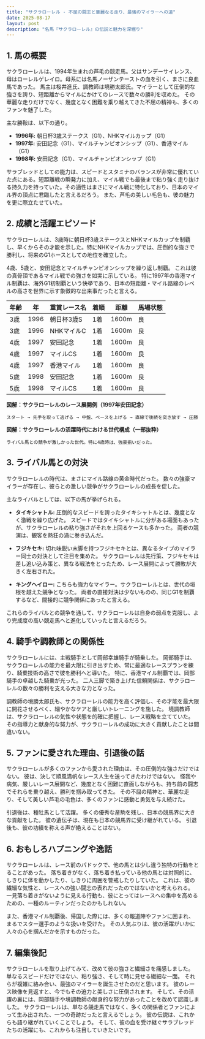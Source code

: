 ```yaml
---
title: "サクラローレル - 不屈の闘志と華麗なる走り、最強のマイラーへの道"
date: 2025-08-17
layout: post
description: "名馬『サクラローレル』の伝説と魅力を深堀り"
---
```


## 1. 馬の概要

サクラローレルは、1994年生まれの芦毛の競走馬。父はサンデーサイレンス、母はローレルゲレイロ。母系には名馬ノーザンテーストの血を引く、まさに良血馬であった。  馬主は桜井進氏、調教師は境勝太郎氏。マイラーとして圧倒的な強さを誇り、短距離からマイルにかけてのレースで数々の勝利を収めた。  その華麗な走りだけでなく、幾度となく困難を乗り越えてきた不屈の精神も、多くのファンを魅了した。

主な勝鞍は、以下の通り。

* **1996年:** 朝日杯3歳ステークス（G1）、NHKマイルカップ（G1）
* **1997年:** 安田記念（G1）、マイルチャンピオンシップ（G1）、香港マイル（G1）
* **1998年:** 安田記念（G1）、マイルチャンピオンシップ（G1）


サラブレッドとしての能力は、スピードとスタミナのバランスが非常に優れていた点にある。短距離戦の瞬発力に加え、マイル戦でも最後まで粘り強く走り抜ける持久力を持っていた。その適性はまさにマイル戦に特化しており、日本のマイル界の頂点に君臨したと言えるだろう。  また、芦毛の美しい毛色も、彼の魅力を更に際立たせていた。


## 2. 成績と活躍エピソード

サクラローレルは、3歳時に朝日杯3歳ステークスとNHKマイルカップを制覇し、早くからその才能を示した。特にNHKマイルカップでは、圧倒的な強さで勝利し、将来のG1ホースとしての地位を確立した。

4歳、5歳と、安田記念とマイルチャンピオンシップを繰り返し制覇。  これは彼の真骨頂であるマイル戦での強さを如実に示している。  特に1997年の香港マイル制覇は、海外G1初制覇という快挙であり、日本の短距離・マイル路線のレベルの高さを世界に示す象徴的な出来事だったと言える。

| 年齢 | 年 | 重賞レース名 | 着順 | 距離 | 馬場状態 |
|---|---|---|---|---|---|
| 3歳 | 1996 | 朝日杯3歳S | 1着 | 1600m | 良 |
| 3歳 | 1996 | NHKマイルC | 1着 | 1600m | 良 |
| 4歳 | 1997 | 安田記念 | 1着 | 1600m | 良 |
| 4歳 | 1997 | マイルCS | 1着 | 1600m | 良 |
| 4歳 | 1997 | 香港マイル | 1着 | 1600m | 良 |
| 5歳 | 1998 | 安田記念 | 1着 | 1600m | 良 |
| 5歳 | 1998 | マイルCS | 1着 | 1600m | 良 |


**図解：サクラローレルのレース展開例（1997年安田記念）**

```
スタート → 先手を取って逃げる → 中盤、ペースを上げる → 直線で後続を突き放す → 圧勝
```

**図解：サクラローレルの活躍時代における世代構成（一部抜粋）**

```
ライバル馬との競争が激しかった世代。特に4歳時は、強豪揃いだった。
```


## 3. ライバル馬との対決

サクラローレルの時代は、まさにマイル路線の黄金時代だった。  数々の強豪マイラーが存在し、彼らとの激しい競争がサクラローレルの成長を促した。

主なライバルとしては、以下の馬が挙げられる。

* **タイキシャトル:**  圧倒的なスピードを誇ったタイキシャトルとは、幾度となく激戦を繰り広げた。  スピードではタイキシャトルに分がある場面もあったが、サクラローレルの粘り強さがそれを上回るケースも多かった。  両者の競演は、観客を熱狂の渦に巻き込んだ。

* **フジキセキ:**  切れ味鋭い末脚を持つフジキセキとは、異なるタイプのマイラー同士の対決として注目を集めた。  サクラローレルは先行策、フジキセキは差し追い込み策と、異なる戦法をとったため、レース展開によって勝敗が大きく左右された。

* **キングヘイロー:**  こちらも強力なマイラー。サクラローレルとは、世代の垣根を越えた競争となった。  両者の直接対決は少ないものの、同じG1を制覇するなど、間接的に競争関係にあったと言える。


これらのライバルとの競争を通して、サクラローレルは自身の弱点を克服し、より完成度の高い競走馬へと進化していったと言えるだろう。


## 4. 騎手や調教師との関係性

サクラローレルには、主戦騎手として岡部幸雄騎手が騎乗した。  岡部騎手は、サクラローレルの能力を最大限に引き出すため、常に最適なレースプランを練り、騎乗技術の高さで彼を勝利へと導いた。  特に、香港マイル制覇では、岡部騎手の卓越した騎乗が光った。  二人三脚で築き上げた信頼関係は、サクラローレルの数々の勝利を支える大きな力となった。

調教師の境勝太郎氏も、サクラローレルの能力を高く評価し、その才能を最大限に開花させるべく、細やかなケアと厳しいトレーニングを施した。  境調教師は、サクラローレルの気性や状態を的確に把握し、レース戦略を立てていた。  その指導力と献身的な努力が、サクラローレルの成功に大きく貢献したことは間違いない。


## 5. ファンに愛された理由、引退後の話

サクラローレルが多くのファンから愛された理由は、その圧倒的な強さだけではない。  彼は、決して順風満帆なレース人生を送ってきたわけではない。  怪我や病気、厳しいレース展開など、幾度となく困難に直面しながらも、持ち前の闘志でそれらを乗り越え、勝利を掴み取ってきた。  その不屈の精神と、華麗な走り、そして美しい芦毛の毛色は、多くのファンに感動と勇気を与え続けた。

引退後は、種牡馬として活躍。  多くの優秀な産駒を残し、日本の競馬界に大きな貢献をした。  彼の遺伝子は、現在も日本の競馬界に受け継がれている。  引退後も、彼の功績を称える声が絶えることはない。


## 6. おもしろハプニングや逸話

サクラローレルは、レース前のパドックで、他の馬とは少し違う独特の行動をとることがあった。  落ち着きがなく、落ち着き払っている他の馬とは対照的に、しきりに体を動かしたり、しきりに周囲を警戒したりしていた。  これは、彼の繊細な気性と、レースへの強い闘志の表れだったのではないかと考えられる。  一見落ち着きがないように見える行動も、彼にとってはレースへの集中を高めるための、一種のルーティンだったのかもしれない。

また、香港マイル制覇後、帰国した際には、多くの報道陣やファンに囲まれ、まるでスター選手のような扱いを受けた。  その人気ぶりは、彼の活躍がいかに人々の心を掴んだかを示すものだった。


## 7. 編集後記

サクラローレルを取り上げてみて、改めて彼の強さと繊細さを痛感しました。  単なるスピードだけではない、粘り強さ、そして時に見せる繊細な一面。  それらが複雑に絡み合い、最強のマイラーを誕生させたのだと思います。  彼のレース映像を見返すと、今でもその迫力と美しさに圧倒されます。  そして、その活躍の裏には、岡部騎手や境調教師の献身的な努力があったことを改めて認識しました。  サクラローレルは、単なる競走馬ではなく、多くの関係者とファンによって生み出された、一つの奇跡だったと言えるでしょう。  彼の伝説は、これからも語り継がれていくことでしょう。  そして、彼の血を受け継ぐサラブレッドたちの活躍にも、これからも注目していきたいです。
